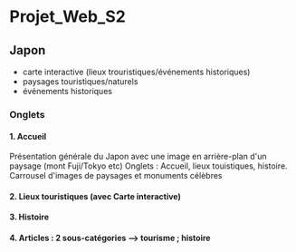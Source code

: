 # Projet_Web_S2
## Japon 
- carte interactive (lieux trouristiques/événements historiques)
- paysages touristiques/naturels
- événements historiques


### Onglets
#### 1. Accueil
Présentation générale du Japon avec une image en arrière-plan d'un paysage (mont Fuji/Tokyo etc)
Onglets : Accueil, lieux touistiques, histoire.
Carrousel d'images de paysages et monuments célèbres

#### 2. Lieux touristiques (avec Carte interactive)
#### 3. Histoire
#### 4. Articles : 2 sous-catégories --> tourisme ; histoire
             
